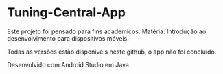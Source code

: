 # Tuning-Central-App

Este projeto foi pensado para fins academicos. Matéria: Introdução ao desenvolvimento para dispositivos móveis.

Todas as versões estão disponiveis neste github, o app não foi concluído.

Desenvolvido com Android Studio em Java
